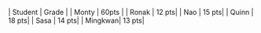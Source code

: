 | Student | Grade |
| Monty   | 60pts |
| Ronak   | 12 pts|
| Nao     | 15 pts|
| Quinn   | 18 pts|
| Sasa    | 14 pts|
| Mingkwan| 13 pts|

